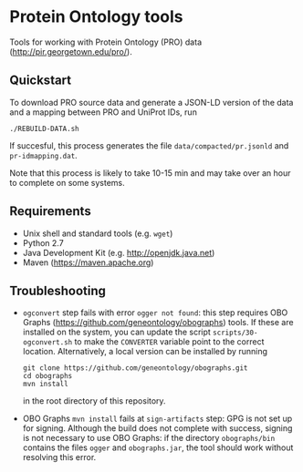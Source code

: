 # Protein Ontology tools

Tools for working with Protein Ontology (PRO) data
(<http://pir.georgetown.edu/pro/>).

## Quickstart

To download PRO source data and generate a JSON-LD version of the data
and a mapping between PRO and UniProt IDs, run

    ./REBUILD-DATA.sh

If succesful, this process generates the file `data/compacted/pr.jsonld`
and `pr-idmapping.dat`.

Note that this process is likely to take 10-15 min and may take over an
hour to complete on some systems.

## Requirements

- Unix shell and standard tools (e.g. `wget`)
- Python 2.7
- Java Development Kit (e.g. <http://openjdk.java.net>)
- Maven (<https://maven.apache.org>)

## Troubleshooting

- `ogconvert` step fails with error `ogger not found`: this step
  requires OBO Graphs (<https://github.com/geneontology/obographs>)
  tools. If these are installed on the system, you can update the
  script `scripts/30-ogconvert.sh` to make the `CONVERTER` variable
  point to the correct location. Alternatively, a local version can
  be installed by running

      git clone https://github.com/geneontology/obographs.git
      cd obographs
      mvn install

  in the root directory of this repository.

- OBO Graphs `mvn install` fails at `sign-artifacts` step: GPG is not
  set up for signing. Although the build does not complete with
  success, signing is not necessary to use OBO Graphs: if the directory
  `obographs/bin` contains the files `ogger` and `obographs.jar`, the
  tool should work without resolving this error.
